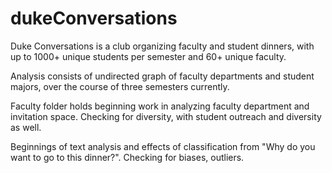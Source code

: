 # dukeConversations

Duke Conversations is a club organizing faculty and student dinners, with up to 1000+ unique students per semester and 60+ unique faculty.

Analysis consists of undirected graph of faculty departments and student majors, over the course of three semesters currently.

Faculty folder holds beginning work in analyzing faculty department and invitation space. Checking for diversity, with student outreach and diversity as well.

Beginnings of text analysis and effects of classification from "Why do you want to go to this dinner?". Checking for biases, outliers.
